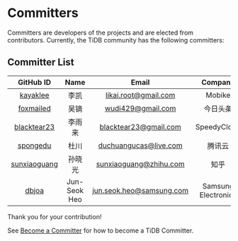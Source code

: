 # Committers

Committers are developers of the projects and are elected from contributors. Currently, the TiDB community has the following committers:

## Committer List
|GitHub ID| Name | Email|Company|
|:---:| :----:| :---:|:--: |
|[kayaklee](https://github.com/kayaklee)|李凯|likai.root@gmail.com|Mobike|
|[foxmailed](https://github.com/foxmailed)|吴镝 |wudi429@gmail.com|今日头条|
|[blacktear23](https://github.com/blacktear23)|李雨来|blacktear23@gmail.com|SpeedyCloud|
|[spongedu](https://github.com/spongedu)|杜川|duchuangucas@live.com|腾讯云|
|[sunxiaoguang](https://github.com/sunxiaoguang)|孙晓光|sunxiaoguang@zhihu.com |知乎|
|[dbjoa](https://github.com/dbjoa)|Jun-Seok Heo|jun.seok.heo@samsung.com|Samsung Electronics|


Thank you for your contribution!

See [Become a Committer](./architecture/become-a-committer.md) for how to become a TiDB Committer.

